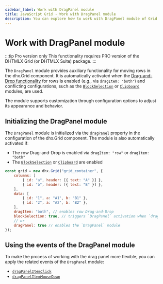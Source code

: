 ```yaml
---
sidebar_label: Work with DragPanel module
title: JavaScript Grid - Work with DragPanel module 
description: You can explore how to work with DragPanel module of Grid in the documentation of the DHTMLX JavaScript UI library. Browse developer guides and API reference, try out code examples and live demos, and download a free 30-day evaluation version of DHTMLX Suite.
---
```


# Work with DragPanel module

:::tip Pro version only 
This functionality requires PRO version of the DHTMLX Grid (or DHTMLX Suite) package.
:::

The `DragPanel` module provides auxiliary functionality for moving rows in the dhx.Grid component. It is automatically activated when the [Drag-and-Drop functionality](grid/configuration.md/#drag-n-drop) for rows is enabled (e.g., via `dragItem: "both"`) and conflicting configurations, such as the [`BlockSelection`](grid/usage_blockselection.md) or [`Clipboard`](grid/usage_clipboard.md) modules, are used. 

The module supports customization through configuration options to adjust its appearance and behavior.

## Initializing the DragPanel module

The `DragPanel` module is initialized via the [`dragPanel`](grid/api/grid_dragpanel_config.md) property in the configuration of the dhx.Grid component. The module is also automatically activated if:

- The row Drag-and-Drop is enabled via `dragItem: "row"` or `dragItem: "both"`
- The [`BlockSelection`](grid/usage_blockselection.md) or [`Clipboard`](grid/usage_clipboard.md) are enabled

~~~jsx
const grid = new dhx.Grid("grid_container", {
    columns: [
        { id: "a", header: [{ text: "A" }] },
        { id: "b", header: [{ text: "B" }] },
    ],
    data: [
        { id: "1", a: "A1", b: "B1" },
        { id: "2", a: "A2", b: "B2" },
    ],
    dragItem: "both", // enables row Drag-and-Drop
    blockSelection: true, // triggers `DragPanel` activation when `dragItem` is enabled
    // or
    dragPanel: true // enables the `DragPanel` module
});
~~~

## Using the events of the DragPanel module

To make the process of working with the drag panel more flexible, you can apply the related events of the `DragPanel` module:

- [`dragPanelItemClick`](grid/api/dragpanel/dragpanelitemclick_event.md)
- [`dragPanelItemMouseDown`](grid/api/dragpanel/dragpanelitemmousedown_event.md)